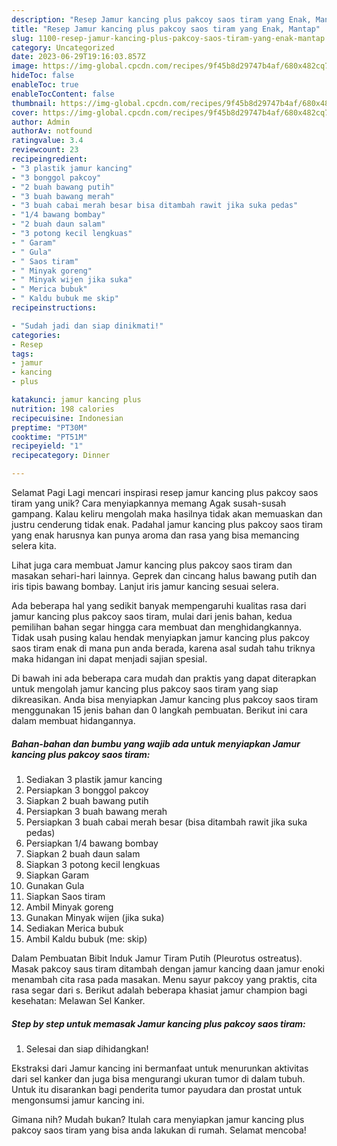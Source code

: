 ```yaml
---
description: "Resep Jamur kancing plus pakcoy saos tiram yang Enak, Mantap"
title: "Resep Jamur kancing plus pakcoy saos tiram yang Enak, Mantap"
slug: 1100-resep-jamur-kancing-plus-pakcoy-saos-tiram-yang-enak-mantap
category: Uncategorized
date: 2023-06-29T19:16:03.857Z
image: https://img-global.cpcdn.com/recipes/9f45b8d29747b4af/680x482cq70/jamur-kancing-plus-pakcoy-saos-tiram-foto-resep-utama.jpg
hideToc: false
enableToc: true
enableTocContent: false
thumbnail: https://img-global.cpcdn.com/recipes/9f45b8d29747b4af/680x482cq70/jamur-kancing-plus-pakcoy-saos-tiram-foto-resep-utama.jpg
cover: https://img-global.cpcdn.com/recipes/9f45b8d29747b4af/680x482cq70/jamur-kancing-plus-pakcoy-saos-tiram-foto-resep-utama.jpg
author: Admin
authorAv: notfound
ratingvalue: 3.4
reviewcount: 23
recipeingredient:
- "3 plastik jamur kancing"
- "3 bonggol pakcoy"
- "2 buah bawang putih"
- "3 buah bawang merah"
- "3 buah cabai merah besar bisa ditambah rawit jika suka pedas"
- "1/4 bawang bombay"
- "2 buah daun salam"
- "3 potong kecil lengkuas"
- " Garam"
- " Gula"
- " Saos tiram"
- " Minyak goreng"
- " Minyak wijen jika suka"
- " Merica bubuk"
- " Kaldu bubuk me skip"
recipeinstructions:

- "Sudah jadi dan siap dinikmati!"
categories:
- Resep
tags:
- jamur
- kancing
- plus

katakunci: jamur kancing plus 
nutrition: 198 calories
recipecuisine: Indonesian
preptime: "PT30M"
cooktime: "PT51M"
recipeyield: "1"
recipecategory: Dinner

---
```



Selamat Pagi Lagi mencari inspirasi resep jamur kancing plus pakcoy saos tiram yang unik? Cara menyiapkannya memang Agak susah-susah gampang. Kalau keliru mengolah maka hasilnya tidak akan memuaskan dan justru cenderung tidak enak. Padahal jamur kancing plus pakcoy saos tiram yang enak harusnya kan punya aroma dan rasa yang bisa memancing selera kita.


Lihat juga cara membuat Jamur kancing plus pakcoy saos tiram dan masakan sehari-hari lainnya. Geprek dan cincang halus bawang putih dan iris tipis bawang bombay. Lanjut iris jamur kancing sesuai selera.

Ada beberapa hal yang sedikit banyak mempengaruhi kualitas rasa dari jamur kancing plus pakcoy saos tiram, mulai dari jenis bahan, kedua pemilihan bahan segar hingga cara membuat dan menghidangkannya. Tidak usah pusing kalau hendak menyiapkan jamur kancing plus pakcoy saos tiram enak di mana pun anda berada, karena asal sudah tahu triknya maka hidangan ini dapat menjadi sajian spesial.


Di bawah ini ada beberapa cara mudah dan praktis yang dapat diterapkan untuk mengolah jamur kancing plus pakcoy saos tiram yang siap dikreasikan. Anda bisa menyiapkan Jamur kancing plus pakcoy saos tiram menggunakan 15 jenis bahan dan 0 langkah pembuatan. Berikut ini cara dalam membuat hidangannya.

<!--inarticleads1-->

##### Bahan-bahan dan bumbu yang wajib ada untuk menyiapkan Jamur kancing plus pakcoy saos tiram:

1. Sediakan 3 plastik jamur kancing
1. Persiapkan 3 bonggol pakcoy
1. Siapkan 2 buah bawang putih
1. Persiapkan 3 buah bawang merah
1. Persiapkan 3 buah cabai merah besar (bisa ditambah rawit jika suka pedas)
1. Persiapkan 1/4 bawang bombay
1. Siapkan 2 buah daun salam
1. Siapkan 3 potong kecil lengkuas
1. Siapkan  Garam
1. Gunakan  Gula
1. Siapkan  Saos tiram
1. Ambil  Minyak goreng
1. Gunakan  Minyak wijen (jika suka)
1. Sediakan  Merica bubuk
1. Ambil  Kaldu bubuk (me: skip)


Dalam Pembuatan Bibit Induk Jamur Tiram Putih (Pleurotus ostreatus). Masak pakcoy saus tiram ditambah dengan jamur kancing daan jamur enoki menambah cita rasa pada masakan. Menu sayur pakcoy yang praktis, cita rasa segar dari s. Berikut adalah beberapa khasiat jamur champion bagi kesehatan: Melawan Sel Kanker. 

<!--inarticleads2-->

##### Step by step untuk memasak Jamur kancing plus pakcoy saos tiram:


1. Selesai dan siap dihidangkan!

Ekstraksi dari Jamur kancing ini bermanfaat untuk menurunkan aktivitas dari sel kanker dan juga bisa mengurangi ukuran tumor di dalam tubuh. Untuk itu disarankan bagi penderita tumor payudara dan prostat untuk mengonsumsi jamur kancing ini. 

Gimana nih? Mudah bukan? Itulah cara menyiapkan jamur kancing plus pakcoy saos tiram yang bisa anda lakukan di rumah. Selamat mencoba!
